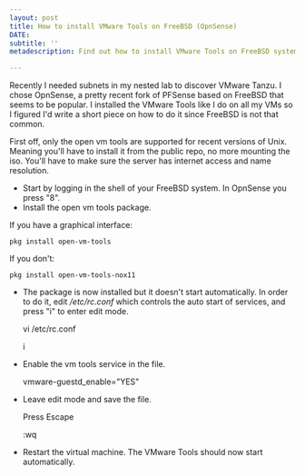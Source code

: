 ```yaml
---
layout: post
title: How to install VMware Tools on FreeBSD (OpnSense)
DATE: 
subtitle: ''
metadescription: Find out how to install VMware Tools on FreeBSD systems like OpnSense.

---
```

Recently I needed subnets in my nested lab to discover VMware Tanzu. I chose OpnSense, a pretty recent fork of PFSense based on FreeBSD that seems to be popular. I installed the VMware Tools like I do on all my VMs so I figured I'd write a short piece on how to do it since FreeBSD is not that common.

First off, only the open vm tools are supported for recent versions of Unix. Meaning you'll have to install it from the public repo, no more mounting the iso. You'll have to make sure the server has internet access and name resolution.

* Start by logging in the shell of your FreeBSD system. In OpnSense you press "8".
* Install the open vm tools package. 

If you have a graphical interface:

    pkg install open-vm-tools

If you don't:

    pkg install open-vm-tools-nox11  

* The package is now installed but it doesn't start automatically. In order to do it, edit _/etc/rc.conf_ which controls the auto start of services, and press "i" to enter edit mode.

    vi /etc/rc.conf
    
    i

* Enable the vm tools service in the file.

    vmware-guestd_enable="YES"

* Leave edit mode and save the file.

    Press Escape
    
    :wq

* Restart the virtual machine. The VMware Tools should now start automatically.